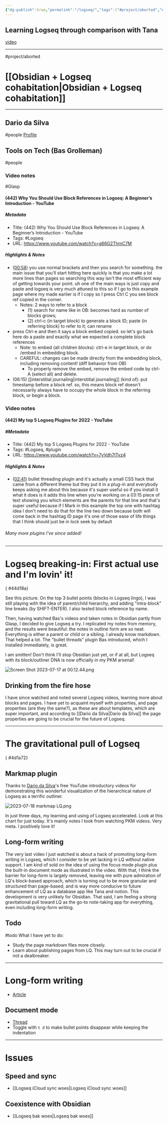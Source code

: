 ```yaml
---
{"dg-publish":true,"permalink":"/logseq/","tags":["#project/aborted","#people","#Glasp","#Logseq","#Metadata","#plugin","#todo"],"noteIcon":"2"}
---
```


## Learning Logseq through comparison with Tana
[video](https://www.youtube.com/watch?v=5u9e-eDCKu8)

---
#project/aborted 
# [[Obsidian + Logseq cohabitation\|Obsidian + Logseq cohabitation]]

---
## Dario da Silva
#people 
[Profile](https://www.logseqmastery.com/)

## Tools on Tech (Bas Grolleman)
#people 
### Video notes
#Glasp 
#### (442) Why You Should Use Block References in Logseq: A Beginner’s Introduction - YouTube
##### Metadata
- Title: (442) Why You Should Use Block References in Logseq: A Beginner’s Introduction - YouTube
- Tags: #Logseq
- URL: https://www.youtube.com/watch?v=g66G2ThmC7M
##### Highlights & Notes
- ([00:58](https://www.youtube.com/watch?v=g66G2ThmC7M&t=58s)) you use normal brackets and then you search for something. the main issue that you'll start hitting here quickly is that you make a lot more lines than pages so searching this way isn't the most efficient way of getting towards your point. uh one of the main ways is just copy and paste and logseq is very much attuned to this so if I go to this example page where my made earlier is if I copy so I press Ctrl C you see block ref copied in the corner. 
	- Notes: 2 ways to refer to a block
		- (1) search for name like in OB: becomes hard as number of blocks grows; 
		- (2) ctrl-c (in target block) to generate a block ID; paste (in referring block) to refer to it; can rename 
- press Ctrl-e and then it says a block embed copied. so let's go back here do a paste and exactly what we expected a complete block references
	- Note: to embed (all children blocks): ctrl-e in target block, or do /embed in embedding block.
	- CAREFUL: changes can be made directly from the embedding block, including removing content! (diff behavior from OB)
		- To properly remove the embed, remove the embed code by ctrl-A (select all) and delete.
- (06:15) [[interstitial journaling\|interstitial journaling]] (kind of): put timestamp before a block ref. so, this means block ref doesn't necessarily always have to occupy the whole block in the referring block, or begin a block. 

### Video notes
#### (442) My top 5 Logseq Plugins for 2022 - YouTube
##### #Metadata
- Title: (442) My top 5 Logseq Plugins for 2022 - YouTube
- Tags: #Logseq, #plugin
- URL: https://www.youtube.com/watch?v=7yVdh7ITvz4
##### Highlights & Notes
- ([02:41](https://www.youtube.com/watch?v=7yVdh7ITvz4&t=161s)) bullet threading plugin and it's actually a small CSS hack that came from a different theme but they put it in a plug-in and everybody keeps asking me about this because it's super useful so if you install it what it does is it adds this line when you're working on a 03:15 piece of text showing you which elements are the parents for that line and that's super useful because if I Mark in this example the top one with hashtag idea I don't need to do that for the line two down because both will come back in the hashtag ID page it's one of those ease of life things that I think should just be in lock seek by default
###### Many more plugins I've since added!

---

# Logseq breaking-in: First actual use and I'm lovin' it!
{ #44d18a}


See this picture. On the top 3 bullet points (blocks in Logseq lingo), I was still playing with the idea of parent/child hierarchy, and adding "intra-block" line breaks (by SHIFT-ENTER). I also tested block reference by name.

Then, having watched Bas's videos and taken notes in Obsidian partly from Glasp, I decided to give Logseq a try. I replicated my notes from memory, and the results were beautiful: the notes in outline form are so neat. Everything is either a parent or child or a sibling. I already know markdown. That helped a lot. The "bullet threads" plugin Bas introduced, which I installed immediately, is great.

I am smitten! Don't think I'll stop Obsidian just yet, or if at all, but Logseq with its block/outliner DNA is now officially in my PKM arsenal!

![Screen Shot 2023-07-17 at 00.12.44.png](/img/user/_attachments/_OB/Screen%20Shot%202023-07-17%20at%2000.12.44.png)

## Drinking from the fire hose

I have since watched and noted several Logseq videos, learning more about blocks and pages. I have yet to acquaint myself with properties, and page properties (are they the same?), as these are about templates, which are super important, and according to [[Dario da Silva\|Dario da Silva]] the page properties are going to be crucial for the future of Logseq.

---

# The gravitational pull of Logseq
{ #4d1a72}


## Markmap plugin

Thanks to [Dario da Silva](https://www.logseqmastery.com/)'s free YouTube introductory videos for demonstrating this wonderful visualization of the hierarchical nature of Logseq as a terrific outliner.

![2023-07-18 markmap LQ.png](/img/user/_attachments/_OB/2023-07-18%20markmap%20LQ.png)

In just three days, my learning and using of Logseq accelerated. Look at this chart for just today. It's mainly notes I took from watching PKM videos. Very meta. I positively love it!

## Long-form writing

The very last video I just watched is about a hack of promoting long-form writing in Logseq, which I consider to be yet lacking in LQ without native support. I am kind of sold on the idea of using the focus mode plugin plus the built-in document mode as illustrated in the video. With that, I think the barrier for long-form is largely removed, leaving me with pure admiration of LQ's block-based approach, which is turning out to be more granular and structured than page-based, and is way more conducive to future enhancement of LQ as a database app like Tana and notion. This development is very unlikely for Obsidian. That said, I am feeling a strong gravitational pull toward LQ as the go-to note-taking app for everything, even including long-form writing. 

## Todo

#todo What I have yet to do:
- Study the page markdown files more closely.
- Learn about publishing pages from LQ. This may turn out to be crucial if not a dealbreaker.

---

# Long-form writing
- [Article](https://www.appsntips.com/learn/setup-logseq-for-long-form-writing/)
## Document mode
- [Thread](https://www.reddit.com/r/logseq/comments/w860ho/loqseq_is_not_a_notetaking_app_because_every/)
- Toggle with `t d` to make bullet points disappear while keeping the indentation
---
# Issues

## Speed and sync

- [[Logseq iCloud sync woes\|Logseq iCloud sync woes]]

## Coexistence with Obsidian

- [[Logseq bak woes\|Logseq bak woes]]
